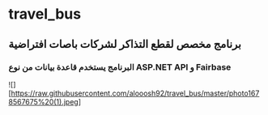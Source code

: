 # travel_bus
## برنامج مخصص لقطع التذاكر لشركات باصات افتراضية
### البرنامج يستخدم قاعدة بيانات من نوع ASP.NET API و Fairbase
![][https://raw.githubusercontent.com/alooosh92/travel_bus/master/photo1678567675%20(1).jpeg]

